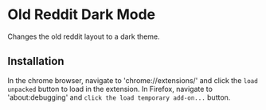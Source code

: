 #
# Old Reddit Dark Mode
Changes the old reddit layout to a dark theme.

## Installation

In the chrome browser, navigate to 'chrome://extensions/' and click the `load unpacked` button to load in the extension. In Firefox, navigate to 'about:debugging' and `click the load temporary add-on...` button.